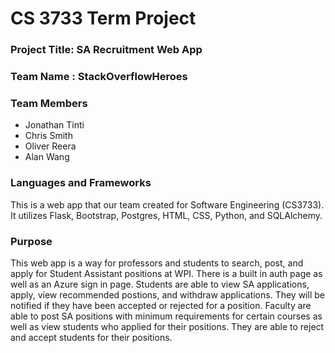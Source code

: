 # CS 3733 Term Project
### Project Title: SA Recruitment Web App
### Team Name :  StackOverflowHeroes
### Team Members 
* Jonathan Tinti 
* Chris Smith
* Oliver Reera
* Alan Wang

### Languages and Frameworks 
This is a web app that our team created for Software Engineering (CS3733). It utilizes Flask, Bootstrap, Postgres, HTML, CSS, Python, and SQLAlchemy. 

### Purpose
This web app is a way for professors and students to search, post, and apply for Student Assistant positions at WPI. There is a built in auth page as well as an Azure sign in page. Students are able to view SA applications, apply, view recommended postions, and withdraw applications. They will be notified if they have been accepted or rejected for a position. Faculty are able to post SA positions with minimum requirements for certain courses as well as view students who applied for their positions. They are able to reject and accept students for their positions. 
